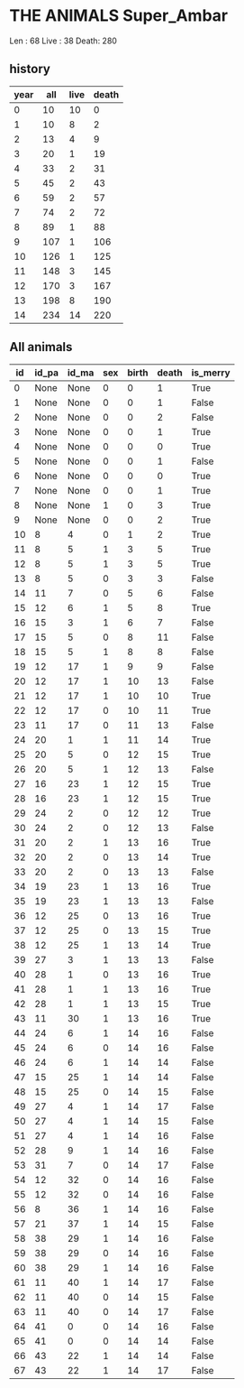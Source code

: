 # THE ANIMALS Super_Ambar

Len  : 68
Live : 38
Death: 280

## history

| year | all | live | death |
| ---- | --- | ---- | ----- |
| 0    | 10  | 10   | 0     |
| 1    | 10  | 8    | 2     |
| 2    | 13  | 4    | 9     |
| 3    | 20  | 1    | 19    |
| 4    | 33  | 2    | 31    |
| 5    | 45  | 2    | 43    |
| 6    | 59  | 2    | 57    |
| 7    | 74  | 2    | 72    |
| 8    | 89  | 1    | 88    |
| 9    | 107 | 1    | 106   |
| 10   | 126 | 1    | 125   |
| 11   | 148 | 3    | 145   |
| 12   | 170 | 3    | 167   |
| 13   | 198 | 8    | 190   |
| 14   | 234 | 14   | 220   |

## All animals

| id  | id_pa | id_ma | sex | birth | death | is_merry |
| --- | ----- | ----- | --- | ----- | ----- | -------- |
| 0   | None  | None  | 0   | 0     | 1     | True     |
| 1   | None  | None  | 0   | 0     | 1     | False    |
| 2   | None  | None  | 0   | 0     | 2     | False    |
| 3   | None  | None  | 0   | 0     | 1     | True     |
| 4   | None  | None  | 0   | 0     | 0     | True     |
| 5   | None  | None  | 0   | 0     | 1     | False    |
| 6   | None  | None  | 0   | 0     | 0     | True     |
| 7   | None  | None  | 0   | 0     | 1     | True     |
| 8   | None  | None  | 1   | 0     | 3     | True     |
| 9   | None  | None  | 0   | 0     | 2     | True     |
| 10  | 8     | 4     | 0   | 1     | 2     | True     |
| 11  | 8     | 5     | 1   | 3     | 5     | True     |
| 12  | 8     | 5     | 1   | 3     | 5     | True     |
| 13  | 8     | 5     | 0   | 3     | 3     | False    |
| 14  | 11    | 7     | 0   | 5     | 6     | False    |
| 15  | 12    | 6     | 1   | 5     | 8     | True     |
| 16  | 15    | 3     | 1   | 6     | 7     | False    |
| 17  | 15    | 5     | 0   | 8     | 11    | False    |
| 18  | 15    | 5     | 1   | 8     | 8     | False    |
| 19  | 12    | 17    | 1   | 9     | 9     | False    |
| 20  | 12    | 17    | 1   | 10    | 13    | False    |
| 21  | 12    | 17    | 1   | 10    | 10    | True     |
| 22  | 12    | 17    | 0   | 10    | 11    | True     |
| 23  | 11    | 17    | 0   | 11    | 13    | False    |
| 24  | 20    | 1     | 1   | 11    | 14    | True     |
| 25  | 20    | 5     | 0   | 12    | 15    | True     |
| 26  | 20    | 5     | 1   | 12    | 13    | False    |
| 27  | 16    | 23    | 1   | 12    | 15    | True     |
| 28  | 16    | 23    | 1   | 12    | 15    | True     |
| 29  | 24    | 2     | 0   | 12    | 12    | True     |
| 30  | 24    | 2     | 0   | 12    | 13    | False    |
| 31  | 20    | 2     | 1   | 13    | 16    | True     |
| 32  | 20    | 2     | 0   | 13    | 14    | True     |
| 33  | 20    | 2     | 0   | 13    | 13    | False    |
| 34  | 19    | 23    | 1   | 13    | 16    | True     |
| 35  | 19    | 23    | 1   | 13    | 13    | False    |
| 36  | 12    | 25    | 0   | 13    | 16    | True     |
| 37  | 12    | 25    | 0   | 13    | 15    | True     |
| 38  | 12    | 25    | 1   | 13    | 14    | True     |
| 39  | 27    | 3     | 1   | 13    | 13    | False    |
| 40  | 28    | 1     | 0   | 13    | 16    | True     |
| 41  | 28    | 1     | 1   | 13    | 16    | True     |
| 42  | 28    | 1     | 1   | 13    | 15    | True     |
| 43  | 11    | 30    | 1   | 13    | 16    | True     |
| 44  | 24    | 6     | 1   | 14    | 16    | False    |
| 45  | 24    | 6     | 0   | 14    | 16    | False    |
| 46  | 24    | 6     | 1   | 14    | 14    | False    |
| 47  | 15    | 25    | 1   | 14    | 14    | False    |
| 48  | 15    | 25    | 0   | 14    | 15    | False    |
| 49  | 27    | 4     | 1   | 14    | 17    | False    |
| 50  | 27    | 4     | 1   | 14    | 15    | False    |
| 51  | 27    | 4     | 1   | 14    | 16    | False    |
| 52  | 28    | 9     | 1   | 14    | 16    | False    |
| 53  | 31    | 7     | 0   | 14    | 17    | False    |
| 54  | 12    | 32    | 0   | 14    | 16    | False    |
| 55  | 12    | 32    | 0   | 14    | 16    | False    |
| 56  | 8     | 36    | 1   | 14    | 16    | False    |
| 57  | 21    | 37    | 1   | 14    | 15    | False    |
| 58  | 38    | 29    | 1   | 14    | 16    | False    |
| 59  | 38    | 29    | 0   | 14    | 16    | False    |
| 60  | 38    | 29    | 1   | 14    | 16    | False    |
| 61  | 11    | 40    | 1   | 14    | 17    | False    |
| 62  | 11    | 40    | 0   | 14    | 15    | False    |
| 63  | 11    | 40    | 0   | 14    | 17    | False    |
| 64  | 41    | 0     | 0   | 14    | 16    | False    |
| 65  | 41    | 0     | 0   | 14    | 14    | False    |
| 66  | 43    | 22    | 1   | 14    | 14    | False    |
| 67  | 43    | 22    | 1   | 14    | 17    | False    |

